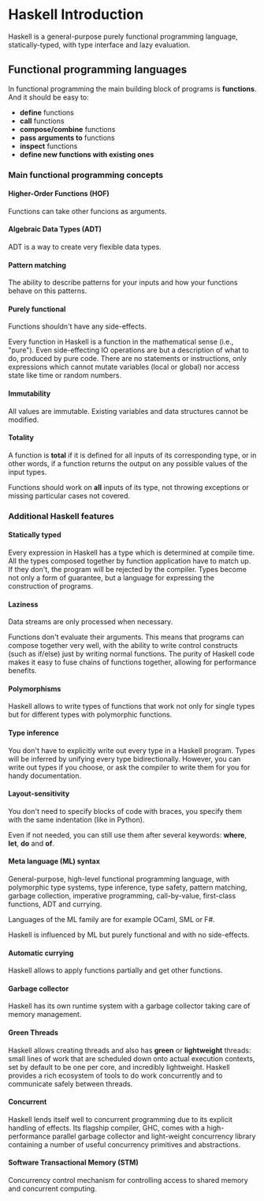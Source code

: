# Haskell Introduction
Haskell is a general-purpose purely functional programming language, statically-typed, with type interface and lazy evaluation.

## Functional programming languages
In functional programming the main building block of programs is **functions**. And it should be easy to:

- **define** functions
- **call** functions
- **compose/combine** functions
- **pass arguments to** functions
- **inspect** functions
- **define new functions with existing ones**

### Main functional programming concepts

#### Higher-Order Functions (HOF)
Functions can take other funcions as arguments.

#### Algebraic Data Types (ADT)
ADT is a way to create very flexible data types.

#### Pattern matching
The ability to describe patterns for your inputs and how your functions behave on this patterns.

#### Purely functional
Functions shouldn't have any side-effects.

Every function in Haskell is a function in the mathematical sense (i.e., "pure"). Even side-effecting IO operations are but a description of what to do, produced by pure code. There are no statements or instructions, only expressions which cannot mutate variables (local or global) nor access state like time or random numbers.

#### Immutability
All values are immutable. Existing variables and data structures cannot be modified.

#### Totality
A function is **total** if it is defined for all inputs of its corresponding type, or in other words, if a function returns the output on any possible values of the input types.

Functions should work on **all** inputs of its type, not throwing exceptions or missing particular cases not covered.

### Additional Haskell features

#### Statically typed
Every expression in Haskell has a type which is determined at compile time. All the types composed together by function application have to match up. If they don't, the program will be rejected by the compiler. Types become not only a form of guarantee, but a language for expressing the construction of programs.

#### Laziness
Data streams are only processed when necessary.

Functions don't evaluate their arguments. This means that programs can compose together very well, with the ability to write control constructs (such as if/else) just by writing normal functions. The purity of Haskell code makes it easy to fuse chains of functions together, allowing for performance benefits.

#### Polymorphisms
Haskell allows to write types of functions that work not only for single types but for different types with polymorphic functions.

#### Type inference
You don't have to explicitly write out every type in a Haskell program. Types will be inferred by unifying every type bidirectionally. However, you can write out types if you choose, or ask the compiler to write them for you for handy documentation.

#### Layout-sensitivity
You don't need to specify blocks of code with braces, you specify them with the same indentation (like in Python).

Even if not needed, you can still use them after several keywords: **where**, **let**, **do** and **of**.

#### Meta language (ML) syntax
General-purpose, high-level functional programming language, with polymorphic type systems, type inference, type safety, pattern matching, garbage collection, imperative programming, call-by-value, first-class functions, ADT and currying.

Languages of the ML family are for example OCaml, SML or F\#.

Haskell is influenced by ML but purely functional and with no side-effects.

#### Automatic currying
Haskell allows to apply functions partially and get other functions.

#### Garbage collector
Haskell has its own runtime system with a garbage collector taking care of memory management.

#### Green Threads
Haskell allows creating threads and also has **green** or **lightweight** threads: small lines of work that are scheduled down onto actual execution contexts, set by default to be one per core, and incredibly lightweight. Haskell provides a rich ecosystem of tools to do work concurrently and to communicate safely between threads.

#### Concurrent
Haskell lends itself well to concurrent programming due to its explicit handling of effects. Its flagship compiler, GHC, comes with a high-performance parallel garbage collector and light-weight concurrency library containing a number of useful concurrency primitives and abstractions.

#### Software Transactional Memory (STM)
Concurrency control mechanism for controlling access to shared memory and concurrent computing.

